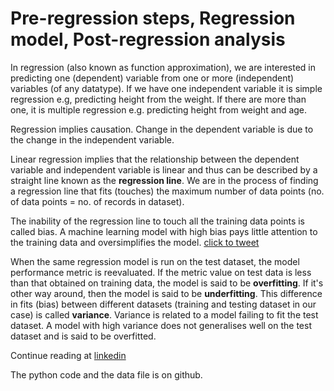 # Pre-regression steps, Regression model, Post-regression analysis

In regression (also known as function approximation), we are interested in predicting one (dependent) variable from one or more (independent) variables (of any datatype). If we have one independent variable it is simple regression e.g, predicting height from the weight. If there are more than one, it is multiple regression e.g. predicting height from weight and age.

Regression implies causation. Change in the dependent variable is due to the change in the independent variable.

Linear regression implies that the relationship between the dependent variable and independent variable is linear and thus can be described by a straight line known as the **regression line**. We are in the process of finding a regression line that fits (touches) the maximum number of data points (no. of data points = no. of records in dataset).

The inability of the regression line to touch all the training data points is called bias. A machine learning model with high bias pays little attention to the training data and oversimplifies the model. [click to tweet](https://clicktotweet.com/6Rcfz)

When the same regression model is run on the test dataset, the model performance metric is reevaluated. If the metric value on test data is less than that obtained on training data, the model is said to be **overfitting**. If it's other way around, then the model is said to be **underfitting**. This difference in fits (bias) between different datasets (training and testing dataset in our case) is called **variance**. Variance is related to a model failing to fit the test dataset. A model with high variance does not generalises well on the test dataset and is said to be overfitted.

Continue reading at [linkedin](https://www.linkedin.com/pulse/simple-linear-regression-overview-nitin-malik/) 

The python code and the data file is on github.
